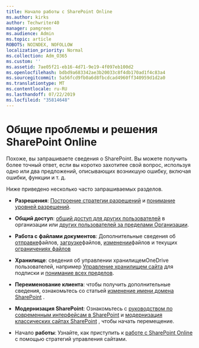 ```yaml
---
title: Начало работы с SharePoint Online
ms.author: kirks
author: Techwriter40
manager: pamgreen
ms.audience: Admin
ms.topic: article
ROBOTS: NOINDEX, NOFOLLOW
localization_priority: Normal
ms.collection: Adm_O365
ms.custom: ''
ms.assetid: 7ae05f21-eb16-4d71-9e19-4f097eb100d2
ms.openlocfilehash: bdbd9a683342ae3b20033c8f4db170ad1f4c83a4
ms.sourcegitcommit: 5a56fcd9fb0a6d8fbcdcad4960ff340959d1d2a0
ms.translationtype: MT
ms.contentlocale: ru-RU
ms.lasthandoff: 07/22/2019
ms.locfileid: "35814648"
---
```

# <a name="sharepoint-online-common-issues-and-resolutions"></a>Общие проблемы и решения SharePoint Online

Похоже, вы запрашиваете сведения о SharePoint. Вы можете получить более точный ответ, если вы коротко захотитее свой вопрос, используя одно или два предложений, описывающих возникшую ошибку, включая ошибки, функции и т. д. 

Ниже приведено несколько часто запрашиваемых разделов.





- **Разрешения**: [Построение стратегии разрешений](https://docs.microsoft.com/sharepoint/default-sharepoint-groups) и [понимание уровней разрешений](https://docs.microsoft.com/sharepoint/understanding-permission-levels).

- **Общий доступ**: [общий доступ для других пользователей](https://docs.microsoft.com/sharepoint/default-sharepoint-groups) в организации или [других пользователей за пределами Организации](https://docs.microsoft.com/sharepoint/external-sharing-overview).

- **Работа с файлами документов**: Дополнительные сведения об [отправке](https://support.office.com/article/Upload-a-folder-or-files-to-a-document-library-eb18fcba-c953-4d45-8d90-8da66edeacdb)файлов, [загрузке](https://support.office.com/article/Download-files-and-folders-from-OneDrive-or-SharePoint-5c7397b7-19c7-4893-84fe-d02e8fa5df05)файлов, [изменении](https://support.office.com/article/Edit-a-document-in-a-document-library-02d8497f-1c13-4114-949a-b8466f639b07)файлов и текущих [ограничениях файлов](https://support.office.com/article/invalid-file-names-and-file-types-in-onedrive-onedrive-for-business-and-sharepoint-64883a5d-228e-48f5-b3d2-eb39e07630fa?ui=en-US&amp;rs=en-US&amp;ad=US)

- **Хранилище**: сведения об управлении хранилищем</a>OneDrive пользователей, например [Управление хранилищем сайта](https://docs.microsoft.com/sharepoint/manage-site-collection-storage-limits) для подписки и [понимание всех пределов](https://docs.microsoft.com/office365/servicedescriptions/sharepoint-online-service-description/sharepoint-online-limits).

- **Переименование клиента**: чтобы получить дополнительные сведения, ознакомьтесь со статьей [изменение имени домена SharePoint](https://docs.microsoft.com/sharepoint/change-your-sharepoint-domain-name) .

- **Модернизация SharePoint**: Ознакомьтесь с [руководством по современным интерфейсам в SharePoint](https://docs.microsoft.com/sharepoint/guide-to-sharepoint-modern-experience) и [модернизация классических сайтах SharePoint](https://docs.microsoft.com/sharepoint/dev/transform/modernize-classic-sites) , чтобы начать перемещение.

- Начало **работы**: Узнайте, как приступить к [работе с SharePoint Online](https://docs.microsoft.com/sharepoint/introduction) с помощью стратегий управления сайтами.